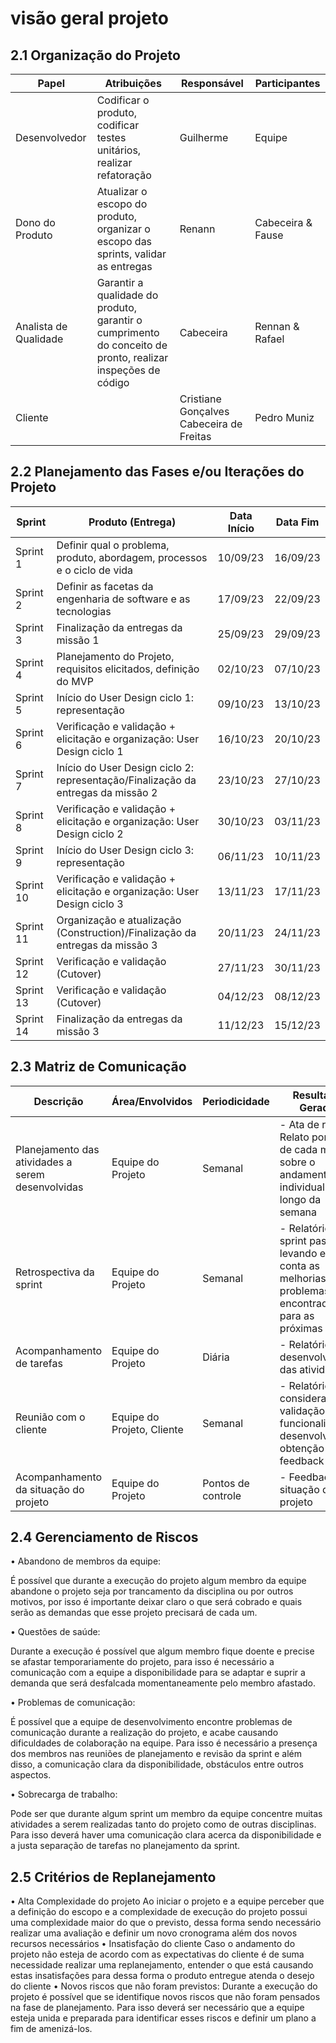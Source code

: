 # visão geral projeto

## 2.1         Organização do Projeto

| Papel                    | Atribuições                                               | Responsável                           | Participantes                 |
|--------------------------|----------------------------------------------------------|---------------------------------------|------------------------------|
| Desenvolvedor            | Codificar o produto, codificar testes unitários, realizar refatoração | Guilherme                            | Equipe                       |
| Dono do Produto          | Atualizar o escopo do produto, organizar o escopo das sprints, validar as entregas | Renann                               | Cabeceira & Fause            |
| Analista de Qualidade    | Garantir a qualidade do produto, garantir o cumprimento do conceito de pronto, realizar inspeções de código | Cabeceira                            | Rennan & Rafael              |
| Cliente                  |                                                        | Cristiane Gonçalves Cabeceira de Freitas | Pedro Muniz                              |



## 2.2         Planejamento das Fases e/ou Iterações do Projeto
 
| Sprint  | Produto (Entrega)                                                 | Data Início | Data Fim  |
|---------|--------------------------------------------------------------------|-------------|-----------|
| Sprint 1 | Definir qual o problema, produto, abordagem, processos e o ciclo de vida | 10/09/23    | 16/09/23  |
| Sprint 2 | Definir as facetas da engenharia de software e as tecnologias        | 17/09/23    | 22/09/23  |
| Sprint 3 | Finalização da entregas da missão 1                                 | 25/09/23    | 29/09/23  |
| Sprint 4 | Planejamento do Projeto, requisitos elicitados, definição do MVP     | 02/10/23    | 07/10/23  |
| Sprint 5 | Início do User Design ciclo 1: representação                         | 09/10/23    | 13/10/23  |
| Sprint 6 | Verificação e validação + elicitação e organização: User Design ciclo 1 | 16/10/23    | 20/10/23  |
| Sprint 7 | Início do User Design ciclo 2: representação/Finalização da entregas da missão 2 | 23/10/23 | 27/10/23 |
| Sprint 8 | Verificação e validação + elicitação e organização: User Design ciclo 2 | 30/10/23 | 03/11/23 |
| Sprint 9 | Início do User Design ciclo 3: representação                         | 06/11/23 | 10/11/23 |
| Sprint 10 | Verificação e validação + elicitação e organização: User Design ciclo 3 | 13/11/23 | 17/11/23 |
| Sprint 11 | Organização e atualização (Construction)/Finalização da entregas da missão 3 | 20/11/23 | 24/11/23 |
| Sprint 12 | Verificação e validação (Cutover)                                     | 27/11/23 | 30/11/23 |
| Sprint 13 | Verificação e validação (Cutover)                                     | 04/12/23 | 08/12/23 |
| Sprint 14 | Finalização da entregas da missão 3                                    | 11/12/23 | 15/12/23 |


## 2.3         Matriz de Comunicação

| Descrição                                   | Área/Envolvidos              | Periodicidade | Resultados Gerados                                        |
|---------------------------------------------|------------------------------|---------------|--------------------------------------------------------|
| Planejamento das atividades a serem desenvolvidas | Equipe do Projeto       | Semanal       | - Ata de reunião, Relato por parte de cada membro sobre o andamento individual ao longo da semana |
| Retrospectiva da sprint                        | Equipe do Projeto       | Semanal       | - Relatório da sprint passada levando em conta as melhorias e problemas encontrados para as próximas sprints |
| Acompanhamento de tarefas                     | Equipe do Projeto       | Diária        | - Relatório do desenvolvimento das atividades                 |
| Reunião com o cliente                        | Equipe do Projeto, Cliente | Semanal       | -  Relatório considerando a validação de funcionalidades desenvolvidas e obtenção do feedback |
| Acompanhamento da situação do projeto         | Equipe do Projeto       |     Pontos de controle          | - Feedback da situação do projeto


## 2.4         Gerenciamento de Riscos

•	Abandono de membros da equipe:

 É possível que durante a execução do projeto algum membro da equipe abandone o projeto seja por trancamento da disciplina ou por outros motivos, por isso é importante deixar claro o que será cobrado e quais serão as demandas que esse projeto precisará de cada um.

•	Questões de saúde:

 Durante a execução é possível que algum membro fique doente e precise se afastar temporariamente do projeto, para isso é necessário a comunicação com a equipe a disponibilidade para se adaptar e suprir a demanda que será desfalcada momentaneamente pelo membro afastado.

•	Problemas de comunicação:

 É possível que a equipe de desenvolvimento encontre problemas de comunicação durante a realização do projeto, e acabe causando dificuldades de colaboração na equipe. Para isso é necessário a presença dos membros nas reuniões de planejamento e revisão da sprint e além disso, a comunicação clara da disponibilidade, obstáculos entre outros aspectos.

•	Sobrecarga de trabalho:

 Pode ser que durante algum sprint um membro da equipe concentre muitas atividades a serem realizadas tanto do projeto como de outras disciplinas. Para isso deverá haver uma comunicação clara acerca da disponibilidade e a justa separação de tarefas no planejamento da sprint.


 
## 2.5         Critérios de Replanejamento

•	Alta Complexidade do projeto
	Ao iniciar o projeto e a equipe perceber que a definição do escopo e a complexidade de execução do projeto possui uma complexidade maior do que o previsto, dessa forma sendo necessário realizar uma avaliação  e definir um novo cronograma além dos novos recursos necessários 
•	 Insatisfação do cliente
Caso o andamento do projeto não esteja de acordo com as expectativas do cliente é de suma necessidade realizar uma replanejamento, entender o que está causando estas insatisfações para dessa forma o produto entregue atenda o desejo do cliente 
•	Novos riscos que não foram previstos: Durante a execução do projeto é possível que se identifique novos riscos que não foram pensados na fase de planejamento. Para isso deverá ser necessário que a equipe esteja unida e preparada para identificar esses riscos e definir um plano a fim de amenizá-los.